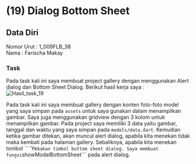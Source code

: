 # (19) Dialog Bottom Sheet 
## Data Diri
Nomor Urut : 1_009FLB_38 <br>
Nama : Farischa Makay

### Task
Pada task kali ini saya membuat project gallery dengan menggunakan Alert dialog dan Bottom Sheet Dialog.
Berikut hasil kerja saya : <br>
![Hasil_task_19](https://media.giphy.com/media/2S7gOE8WcSEm8ZFKCa/giphy.gif) <br>

Pada task kali ini saya membuat gallery dengan konten foto-foto model yang saya simpan pada ```assets``` untuk saya gunakan dalam menampilkan gambar. Saya juga menggunakan gridview dengan 3 kolom untuk menampilkan gambar. Pada project saya memiliki 3 data yaitu gambar, tanggal dan waktu yang saya simpan pada ```models/data.dart```. Kemudian ketika gambar ditekan, akan muncul alert dialog, apabila kita menekan tidak maka kembali pada halaman gallery. Sebaliknya, apabila kita menekan tombol ````Yes``` akan timbol buttom sheet dialog. Saya membuat fungsi ```showModalBottomSheet``` pada alert dialog.
